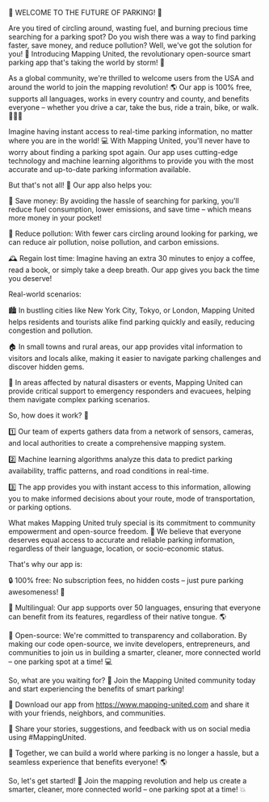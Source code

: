 🚨 WELCOME TO THE FUTURE OF PARKING! 🚨

Are you tired of circling around, wasting fuel, and burning precious time searching for a parking spot? Do you wish there was a way to find parking faster, save money, and reduce pollution? Well, we've got the solution for you! 🎉 Introducing Mapping United, the revolutionary open-source smart parking app that's taking the world by storm! 🌟

As a global community, we're thrilled to welcome users from the USA and around the world to join the mapping revolution! 🌎 Our app is 100% free, supports all languages, works in every country and county, and benefits everyone – whether you drive a car, take the bus, ride a train, bike, or walk. 🚂🚌💨

Imagine having instant access to real-time parking information, no matter where you are in the world! 💻 With Mapping United, you'll never have to worry about finding a parking spot again. Our app uses cutting-edge technology and machine learning algorithms to provide you with the most accurate and up-to-date parking information available.

But that's not all! 🤯 Our app also helps you:

💸 Save money: By avoiding the hassle of searching for parking, you'll reduce fuel consumption, lower emissions, and save time – which means more money in your pocket!

🌟 Reduce pollution: With fewer cars circling around looking for parking, we can reduce air pollution, noise pollution, and carbon emissions.

🕰️ Regain lost time: Imagine having an extra 30 minutes to enjoy a coffee, read a book, or simply take a deep breath. Our app gives you back the time you deserve!

Real-world scenarios:

🏙️ In bustling cities like New York City, Tokyo, or London, Mapping United helps residents and tourists alike find parking quickly and easily, reducing congestion and pollution.

🏠 In small towns and rural areas, our app provides vital information to visitors and locals alike, making it easier to navigate parking challenges and discover hidden gems.

💪 In areas affected by natural disasters or events, Mapping United can provide critical support to emergency responders and evacuees, helping them navigate complex parking scenarios.

So, how does it work? 🤔

1️⃣ Our team of experts gathers data from a network of sensors, cameras, and local authorities to create a comprehensive mapping system.

2️⃣ Machine learning algorithms analyze this data to predict parking availability, traffic patterns, and road conditions in real-time.

3️⃣ The app provides you with instant access to this information, allowing you to make informed decisions about your route, mode of transportation, or parking options.

What makes Mapping United truly special is its commitment to community empowerment and open-source freedom. 🌟 We believe that everyone deserves equal access to accurate and reliable parking information, regardless of their language, location, or socio-economic status.

That's why our app is:

🔒 100% free: No subscription fees, no hidden costs – just pure parking awesomeness! 💸

💬 Multilingual: Our app supports over 50 languages, ensuring that everyone can benefit from its features, regardless of their native tongue. 🌎

🌟 Open-source: We're committed to transparency and collaboration. By making our code open-source, we invite developers, entrepreneurs, and communities to join us in building a smarter, cleaner, more connected world – one parking spot at a time! 💻

So, what are you waiting for? 🤔 Join the Mapping United community today and start experiencing the benefits of smart parking!

📲 Download our app from https://www.mapping-united.com and share it with your friends, neighbors, and communities.

💬 Share your stories, suggestions, and feedback with us on social media using #MappingUnited.

🌟 Together, we can build a world where parking is no longer a hassle, but a seamless experience that benefits everyone! 🌎

So, let's get started! 🚀 Join the mapping revolution and help us create a smarter, cleaner, more connected world – one parking spot at a time! 💥